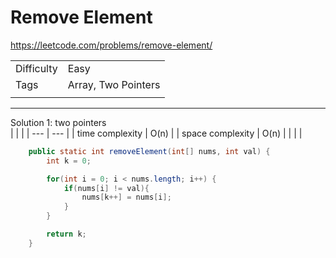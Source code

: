 # Remove Element

https://leetcode.com/problems/remove-element/

|  |  |
|  ---  | ---  |
| Difficulty  | Easy |
| Tags  | Array, Two Pointers |
|  |  |

---

Solution 1: two pointers  
|  |  |
|  ---  | ---  |
| time complexity | O(n) |
| space complexity | O(n) |
|  |  |

``` java
	public static int removeElement(int[] nums, int val) {
		int k = 0;

		for(int i = 0; i < nums.length; i++) {
			if(nums[i] != val){
				nums[k++] = nums[i];
			}
		}

		return k;
	}
```